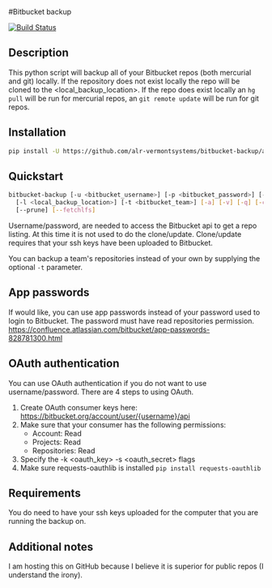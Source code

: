 #Bitbucket backup

[![Build Status](https://travis-ci.org/samkuehn/bitbucket-backup.svg?branch=master)](https://travis-ci.org/samkuehn/bitbucket-backup)

## Description
This python script will backup all of your Bitbucket repos (both mercurial and git) locally.
If the repository does not exist locally the repo will be cloned to the <local_backup_location>.
If the repo does exist locally an `hg pull` will be run for mercurial repos,
an `git remote update` will be run for git repos.

## Installation

```bash
pip install -U https://github.com/alr-vermontsystems/bitbucket-backup/archive/master.zip
```

## Quickstart
```bash
bitbucket-backup [-u <bitbucket_username>] [-p <bitbucket_password>] [-k <oauth_key>] [-s <oauth_secret>]
  [-l <local_backup_location>] [-t <bitbucket_team>] [-a] [-v] [-q] [-c] [--http] [--skip-password] [--mirror]
  [--prune] [--fetchlfs]
```
Username/password, are needed to access the Bitbucket api to get a repo listing.
At this time it is not used to do the clone/update.
Clone/update requires that your ssh keys have been uploaded to Bitbucket.

You can backup a team's repositories instead of your own by supplying the optional `-t` parameter.

## App passwords
If would like, you can use app passwords instead of your password used to login to Bitbucket.
The password must have read repositories permission.
<https://confluence.atlassian.com/bitbucket/app-passwords-828781300.html>

## OAuth authentication

You can use OAuth authentication if you do not want to use username/password. There are 4 steps to using OAuth.

1. Create OAuth consumer keys here: https://bitbucket.org/account/user/{username}/api
2. Make sure that your consumer has the following permissions:
    * Account: Read
    * Projects: Read
    * Repositories: Read
3. Specify the -k <oauth_key> -s <oauth_secret> flags
4. Make sure requests-oauthlib is installed `pip install requests-oauthlib`


## Requirements

You do need to have your ssh keys uploaded for the computer that you are running the backup on.

## Additional notes
I am hosting this on GitHub because I believe it is superior for public repos (I understand the irony).
